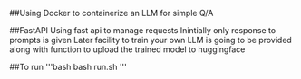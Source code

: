 ##Using Docker to containerize an LLM for simple Q/A

##FastAPI
Using fast api to manage requests
Inintially only response to prompts is given
Later facility to train your own LLM is going to be provided along with function to upload the trained model to huggingface

##To run
'''bash
bash run.sh
'''
